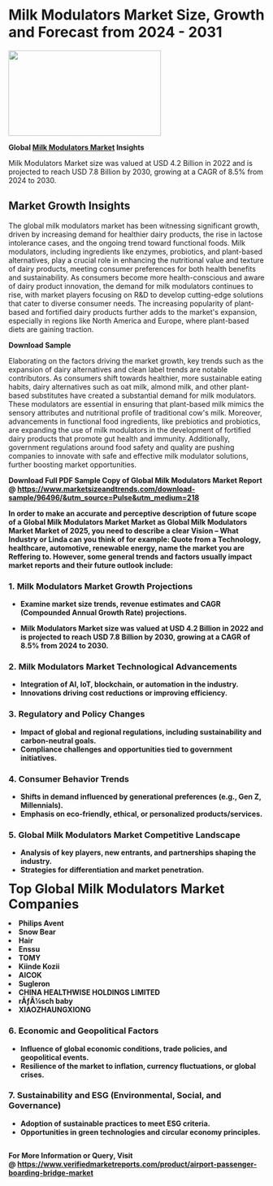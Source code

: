 <H1>Milk Modulators Market Size, Growth and Forecast from 2024 - 2031</H1><img class="aligncenter size-medium wp-image-584254" src="https://thirdeyenews.in/wp-content/uploads/2024/09/Global-Market-Research-300x168.jpeg" alt="" width="300" height="168" /><p><strong>Global&nbsp;<a href="https://www.marketsizeandtrends.com/download-sample/96496/&amp;utm_source=Pulse&amp;utm_medium=218">Milk Modulators Market</a> Insights</strong></p><p>Milk Modulators Market size was valued at USD 4.2 Billion in 2022 and is projected to reach USD 7.8 Billion by 2030, growing at a CAGR of 8.5% from 2024 to 2030.</p><p><h2>Market Growth Insights</h2> <p>The global milk modulators market has been witnessing significant growth, driven by increasing demand for healthier dairy products, the rise in lactose intolerance cases, and the ongoing trend toward functional foods. Milk modulators, including ingredients like enzymes, probiotics, and plant-based alternatives, play a crucial role in enhancing the nutritional value and texture of dairy products, meeting consumer preferences for both health benefits and sustainability. As consumers become more health-conscious and aware of dairy product innovation, the demand for milk modulators continues to rise, with market players focusing on R&D to develop cutting-edge solutions that cater to diverse consumer needs. The increasing popularity of plant-based and fortified dairy products further adds to the market's expansion, especially in regions like North America and Europe, where plant-based diets are gaining traction.</p> <p><strong>Download Sample</strong></p> <p>Elaborating on the factors driving the market growth, key trends such as the expansion of dairy alternatives and clean label trends are notable contributors. As consumers shift towards healthier, more sustainable eating habits, dairy alternatives such as oat milk, almond milk, and other plant-based substitutes have created a substantial demand for milk modulators. These modulators are essential in ensuring that plant-based milk mimics the sensory attributes and nutritional profile of traditional cow's milk. Moreover, advancements in functional food ingredients, like prebiotics and probiotics, are expanding the use of milk modulators in the development of fortified dairy products that promote gut health and immunity. Additionally, government regulations around food safety and quality are pushing companies to innovate with safe and effective milk modulator solutions, further boosting market opportunities.</p> <p><strong></p><p><span class=""><strong>Download Full PDF Sample Copy of Global Milk Modulators Market Report</strong> @ <a href="https://www.marketsizeandtrends.com/download-sample/96496/&amp;utm_source=Pulse&amp;utm_medium=218" target="_blank">https://www.marketsizeandtrends.com/download-sample/96496/&amp;utm_source=Pulse&amp;utm_medium=218</a></span></p><p>In order to make an accurate and perceptive description of future scope of a Global&nbsp;Milk Modulators Market Market as Global&nbsp;Milk Modulators Market Market of 2025, you need to describe a clear Vision &ndash; What Industry or Linda can you think of for example: Quote from a Technology, healthcare, automotive, renewable energy, name the market you are Reffering to. However, some general trends and factors usually impact market reports and their future outlook include:</p><h3>1.&nbsp;<strong>Milk Modulators Market Growth Projections</strong></h3><ul><li>Examine market size trends, revenue estimates and CAGR (Compounded Annual Growth Rate) projections.</li><li><p>Milk Modulators Market size was valued at USD 4.2 Billion in 2022 and is projected to reach USD 7.8 Billion by 2030, growing at a CAGR of 8.5% from 2024 to 2030.</p></li></ul><h3>2.&nbsp;<strong>Milk Modulators Market Technological Advancements</strong></h3><ul><li>Integration of AI, IoT, blockchain, or automation in the industry.</li><li>Innovations driving cost reductions or improving efficiency.</li></ul><h3>3.&nbsp;<strong>Regulatory and Policy Changes</strong></h3><ul><li>Impact of global and regional regulations, including sustainability and carbon-neutral goals.</li><li>Compliance challenges and opportunities tied to government initiatives.</li></ul><h3>4.&nbsp;<strong>Consumer Behavior Trends</strong></h3><ul><li>Shifts in demand influenced by generational preferences (e.g., Gen Z, Millennials).</li><li>Emphasis on eco-friendly, ethical, or personalized products/services.</li></ul><h3>5.&nbsp;<strong>Global Milk Modulators Market Competitive Landscape</strong></h3><ul><li>Analysis of key players, new entrants, and partnerships shaping the industry.</li><li>Strategies for differentiation and market penetration.</li></ul><p data-pm-slice="1 1 []"><span style="color: inherit; font-family: inherit; font-size: 25px;">Top Global Milk Modulators Market Companies</span></p><div class="" data-test-id=""><p><li>Philips Avent</li><li> Snow Bear</li><li> Hair</li><li> Enssu</li><li> TOMY</li><li> Kiinde Kozii</li><li> AICOK</li><li> Sugleron</li><li> CHINA HEALTHWISE HOLDINGS LIMITED</li><li> rÃƒÂ¼sch baby</li><li> XIAOZHAUNGXIONG</li></p></div><h3>6.&nbsp;<strong>Economic and Geopolitical Factors</strong></h3><ul><li>Influence of global economic conditions, trade policies, and geopolitical events.</li><li>Resilience of the market to inflation, currency fluctuations, or global crises.</li></ul><h3>7.&nbsp;<strong>Sustainability and ESG (Environmental, Social, and Governance)</strong></h3><ul><li>Adoption of sustainable practices to meet ESG criteria.</li><li>Opportunities in green technologies and circular economy principles.</li></ul><h2><strong style="font-size: 14px;">For More Information or Query, Visit @&nbsp;</strong><a style="background-color: #ffffff; font-size: 14px;" href="https://www.marketsizeandtrends.com/report/milk-modulators-market/" target="_blank">https://www.verifiedmarketreports.com/product/airport-passenger-boarding-bridge-market</a></h2>

